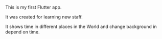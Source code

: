 This is my first Flutter app. 

It was created for learning new staff.

It shows time in different places in the World and change background in depend on time.